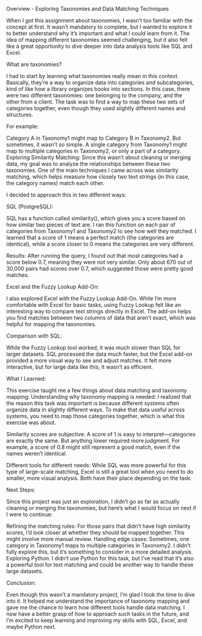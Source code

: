 Overview - Exploring Taxonomies and Data Matching Techniques

When I got this assignment about taxonomies, I wasn’t too familiar with the concept at first. It wasn’t mandatory to complete, but I wanted to explore it to better understand why it’s important and what I could learn from it. The idea of mapping different taxonomies seemed challenging, but it also felt like a great opportunity to dive deeper into data analysis tools like SQL and Excel.

What are taxonomies?

I had to start by learning what taxonomies really mean in this context. Basically, they’re a way to organize data into categories and subcategories, kind of like how a library organizes books into sections. In this case, there were two different taxonomies: one belonging to the company, and the other from a client. The task was to find a way to map these two sets of categories together, even though they used slightly different names and structures.

For example:

Category A in Taxonomy1 might map to Category B in Taxonomy2.
But sometimes, it wasn’t so simple. A single category from Taxonomy1 might map to multiple categories in Taxonomy2, or only a part of a category.
Exploring Similarity Matching:
Since this wasn’t about cleaning or merging data, my goal was to analyze the relationships between these two taxonomies. One of the main techniques I came across was similarity matching, which helps measure how closely two text strings (in this case, the category names) match each other.

I decided to approach this in two different ways:

SQL (PostgreSQL):

SQL has a function called similarity(), which gives you a score based on how similar two pieces of text are. I ran this function on each pair of categories from Taxonomy1 and Taxonomy2 to see how well they matched.
I learned that a score of 1 means a perfect match (the categories are identical), while a score closer to 0 means the categories are very different.

Results:
After running the query, I found out that most categories had a score below 0.7, meaning they were not very similar. Only about 670 out of 30,000 pairs had scores over 0.7, which suggested those were pretty good matches.

Excel and the Fuzzy Lookup Add-On:

I also explored Excel with the Fuzzy Lookup Add-On. While I’m more comfortable with Excel for basic tasks, using Fuzzy Lookup felt like an interesting way to compare text strings directly in Excel. The add-on helps you find matches between two columns of data that aren’t exact, which was helpful for mapping the taxonomies.

Comparison with SQL:

While the Fuzzy Lookup tool worked, it was much slower than SQL for larger datasets. SQL processed the data much faster, but the Excel add-on provided a more visual way to see and adjust matches. It felt more interactive, but for large data like this, it wasn’t as efficient.

What I Learned:

This exercise taught me a few things about data matching and taxonomy mapping:
Understanding why taxonomy mapping is needed: I realized that the reason this task was important is because different systems often organize data in slightly different ways. To make that data useful across systems, you need to map those categories together, which is what this exercise was about.

Similarity scores are subjective: A score of 1 is easy to interpret—categories are exactly the same. But anything lower required more judgment. For example, a score of 0.8 might still represent a good match, even if the names weren’t identical.

Different tools for different needs: While SQL was more powerful for this type of large-scale matching, Excel is still a great tool when you need to do smaller, more visual analysis. Both have their place depending on the task.

Next Steps:

Since this project was just an exploration, I didn’t go as far as actually cleaning or merging the taxonomies, but here’s what I would focus on next if I were to continue:

Refining the matching rules: For those pairs that didn’t have high similarity scores, I’d look closer at whether they should be mapped together. This might involve more manual review.
Handling edge cases: Sometimes, one category in Taxonomy1 maps to multiple categories in Taxonomy2. I didn’t fully explore this, but it’s something to consider in a more detailed analysis.
Exploring Python: I didn’t use Python for this task, but I’ve read that it’s also a powerful tool for text matching and could be another way to handle these large datasets.

Conclusion:

Even though this wasn’t a mandatory project, I’m glad I took the time to dive into it. It helped me understand the importance of taxonomy mapping and gave me the chance to learn how different tools handle data matching. I now have a better grasp of how to approach such tasks in the future, and I’m excited to keep learning and improving my skills with SQL, Excel, and maybe Python next.
